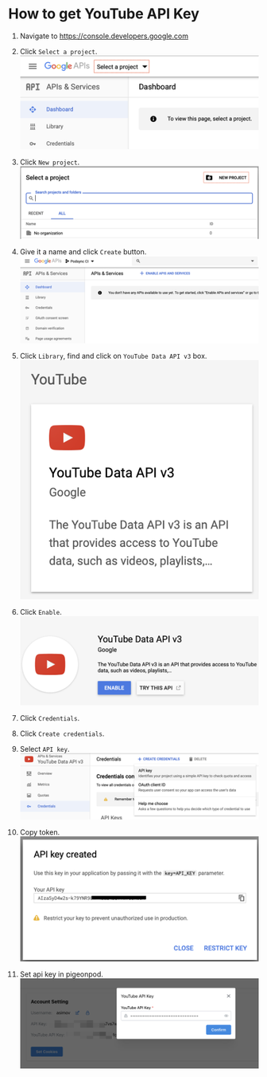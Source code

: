 # How to get YouTube API Key

1. Navigate to https://console.developers.google.com

2. Click `Select a project`.
![Select project](img/youtube_select_project.png)

3. Click `New project`.
![New project](img/youtube_new_project.png)

4. Give it a name and click `Create` button.
![Dashboard](img/youtube_dashboard.png)

5. Click `Library`, find and click on `YouTube Data API v3` box.
![YouTube Data API](img/youtube_data_api_v3.png)

6. Click `Enable`.
![YouTube Enable](img/youtube_data_api_enable.png)

5. Click `Credentials`.

6. Click `Create credentials`.

7. Select `API key`.
![Create API key](img/youtube_create_api_key.png)

8. Copy token.
![Copy token](img/youtube_copy_token.png)

9. Set api key in pigeonpod.
![Edit api key](img/edit-youtube-api-key.png)